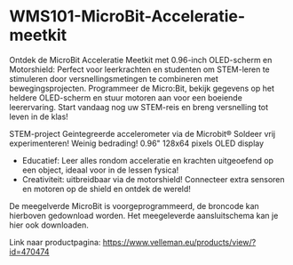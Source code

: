 # WMS101-MicroBit-Acceleratie-meetkit

Ontdek de MicroBit Acceleratie Meetkit met 0.96-inch OLED-scherm en Motorshield: Perfect voor leerkrachten en studenten om STEM-leren te stimuleren door versnellingsmetingen te combineren met bewegingsprojecten. Programmeer de Micro:Bit, bekijk gegevens op het heldere OLED-scherm en stuur motoren aan voor een boeiende leerervaring. Start vandaag nog uw STEM-reis en breng versnelling tot leven in de klas!

STEM-project
Geintegreerde accelerometer via de Microbit®
Soldeer vrij experimenteren!
Weinig bedrading!
0.96" 128x64 pixels OLED display

+ Educatief: Leer alles rondom acceleratie en krachten uitgeoefend op een object, ideaal voor in de lessen fysica!
+ Creativiteit: uitbreidbaar via de motorshield! Connecteer extra sensoren en motoren op de shield en ontdek de wereld!

De meegelverde MicroBit is voorgeprogrammeerd, de broncode kan hierboven gedownload worden.
Het meegeleverde aansluitschema kan je hier ook downloaden.

Link naar productpagina: https://www.velleman.eu/products/view/?id=470474

